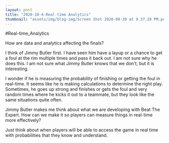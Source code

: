 ```yaml
---
layout: post
title: "2020-10-4-Real-time Analytics"
thumbnail: "assets/img/blog-img/Screen Shot 2020-08-30 at 9.37.28 PM.png"
---
```


#Real-time_Analytics

How are data and analytics affecting the finals?  

I think of Jimmy Butler first.  I have seen him have a layup or a chance to get a foul at the rim multiple times and pass it back out.  I am not sure why he does this.  I am not sure what Jimmy Butler knows that we don't, but it is interesting. 

I wonder if he is measuring the probability of finishing or getting the foul in real-time.  It seems like he is making calculations to determine the right play.  Sometimes, he goes up strong and finishes or gets the foul and very random times where he kicks it out to a teammate, but they look like the same situations quite often.  

Jimmy Butler makes me think about what we are developing with Beat The Expert.  How can we make it so players can measure things in real-time more effectively? 

Just think about when players will be able to access the game in real time with probabilities that they know and understand.
